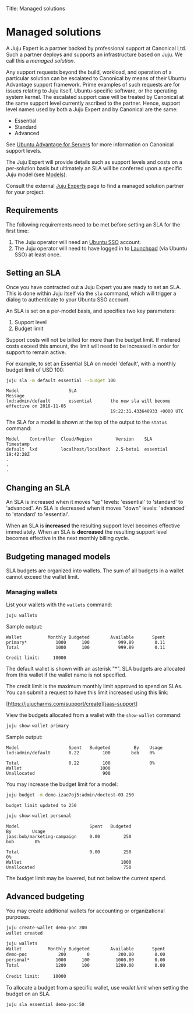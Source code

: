 Title: Managed solutions

# Managed solutions

A Juju Expert is a partner backed by professional support at Canonical Ltd.
Such a partner deploys and supports an infrastructure based on Juju. We call
this a *managed solution*.

Any support requests beyond the build, workload, and operation of a particular
solution can be escalated to Canonical by means of their Ubuntu Advantage
support framework. Prime examples of such requests are for issues relating to
Juju itself, Ubuntu-specific software, or the operating system kernel. The
escalated support case will be treated by Canonical at the same support level
currently ascribed to the partner. Hence, support level names used by both a
Juju Expert and by Canonical are the same:

 - Essential
 - Standard
 - Advanced

See [Ubuntu Advantage for Servers][ubuntu-advantage-servers] for more
information on Canonical support levels.

The Juju Expert will provide details such as support levels and costs on a
per-solution basis but ultimately an SLA will be conferred upon a specific Juju
model (see [Models][models]).

Consult the external [Juju Experts][juju-experts] page to find a managed
solution partner for your project.

## Requirements

The following requirements need to be met before setting an SLA for the first
time:

 1. The Juju operator will need an [Ubuntu SSO][ubuntu-sso] account.
 1. The Juju operator will need to have logged in to [Launchpad][launchpad]
    (via Ubuntu SSO) at least once.

## Setting an SLA

Once you have contracted out a Juju Expert you are ready to set an SLA. This is
done within Juju itself via the `sla` command, which will trigger a dialog to
authenticate to your Ubuntu SSO account.

An SLA is set on a per-model basis, and specifies two key parameters:

 1. Support level
 1. Budget limit

Support costs will not be billed for more than the budget limit. If metered
costs exceed this amount, the limit will need to be increased in order for
support to remain active.

For example, to set an Essential SLA on model 'default', with a monthly budget
limit of USD 100:

```bash
juju sla -m default essential --budget 100
```

```no-highlight
Model                   SLA                                                        Message
lxd:admin/default       essential       the new sla will become effective on 2018-11-05   
                                        19:22:31.433640933 +0000 UTC
```

The SLA for a model is shown at the top of the output to the `status` command:

```
Model    Controller  Cloud/Region         Version    SLA        Timestamp
default  lxd         localhost/localhost  2.5-beta1  essential  19:42:28Z
.
.
.
```

## Changing an SLA

An SLA is increased when it moves "up" levels: 'essential' to 'standard' to
'advanced'. An SLA is decreased when it moves "down" levels: 'advanced' to
'standard' to 'essential'.

When an SLA is **increased** the resulting support level becomes effective
immediately. When an SLA is **decreased** the resulting support level becomes
effective in the next monthly billing cycle.

## Budgeting managed models

SLA budgets are organized into wallets. The sum of all budgets in a wallet
cannot exceed the wallet limit.

### Managing wallets

List your wallets with the `wallets` command:

```bash
juju wallets
```

Sample output:

```no-highlight
Wallet          Monthly Budgeted        Available       Spent
primary*           1000      100           999.89        0.11
Total              1000      100           999.89        0.11
                                                             
Credit limit:     10000
```

The default wallet is shown with an asterisk "\*". SLA budgets are allocated
from this wallet if the wallet name is not specified.

The credit limit is the maximum monthly limit approved to spend on SLAs. You
can submit a request to have this limit increased using this link:

[https://jujucharms.com/support/create][jaas-support]

View the budgets allocated from a wallet with the `show-wallet` command:

```bash
juju show-wallet primary
```

Sample output:

```no-highlight
Model                   Spent   Budgeted         By    Usage
lxd:admin/default       0.22         100        bob    0%   
                                                            
Total                   0.22         100               0%   
Wallet                              1000                    
Unallocated                          900
```

You may increase the budget limit for a model:

```bash
juju budget -m demo-izae7oj5:admin/doctest-03 250
```

```
budget limit updated to 250
```

```bash
juju show-wallet personal
```

```
Model                           Spent   Budgeted                      By        Usage
jaas:bob/marketing-campaign     0.00         250                     bob        0%   
                                                                        
Total                           0.00         250                                0%   
Wallet                                      1000                        
Unallocated                                  750                        
```

The budget limit may be lowered, but not below the current spend.

## Advanced budgeting

You may create additional wallets for accounting or organizational purposes.

```bash
juju create-wallet demo-poc 200
wallet created
```

```bash
juju wallets
Wallet          Monthly Budgeted        Available       Spent
demo-poc            200        0           200.00        0.00
personal*          1000      100          1000.00        0.00
Total              1200      100          1200.00        0.00
                                                             
Credit limit:     10000                                      
```

To allocate a budget from a specific wallet, use _wallet_:_limit_ when setting
the budget on an SLA.

```bash
juju sla essential demo-poc:50
```


<!-- LINKS -->

[juju-experts]: https://jujucharms.com/experts
[ubuntu-advantage-servers]: https://www.ubuntu.com/support/plans-and-pricing#server
[models]: ./models.md
[ubuntu-sso]: https://login.ubuntu.com/+login
[launchpad]: https://launchpad.net/+login
[jaas-support]: https://jujucharms.com/support/create
